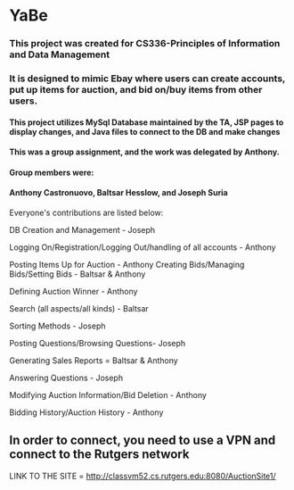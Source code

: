 # YaBe
### This project was created for CS336-Principles of Information and Data Management
### It is designed to mimic Ebay where users can create accounts, put up items for auction, and bid on/buy items from other users.
#### This project utilizes MySql Database maintained by the TA, JSP pages to display changes, and Java files to connect to the DB and make changes
#### This was a group assignment, and the work was delegated by Anthony. 
#### Group members were:
#### Anthony Castronuovo, Baltsar Hesslow, and Joseph Suria

Everyone's contributions are listed below:

DB Creation and Management - Joseph

Logging On/Registration/Logging Out/handling of all accounts - Anthony

Posting Items Up for Auction - Anthony
Creating Bids/Managing Bids/Setting Bids - Baltsar & Anthony

Defining Auction Winner - Anthony

Search (all aspects/all kinds) - Baltsar

Sorting Methods - Joseph

Posting Questions/Browsing Questions- Joseph


Generating Sales Reports = Baltsar & Anthony

Answering Questions - Joseph

Modifying Auction Information/Bid Deletion - Anthony


Bidding History/Auction History - Anthony
 
## In order to connect, you need to use a VPN and connect to the Rutgers network

LINK TO THE SITE = http://classvm52.cs.rutgers.edu:8080/AuctionSite1/
